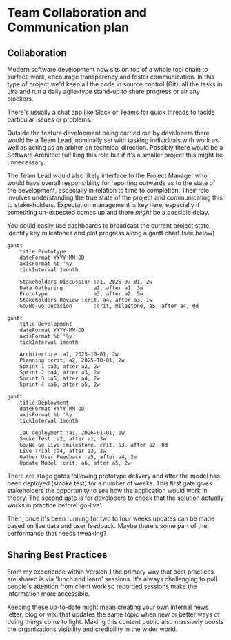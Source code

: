 # Team Collaboration and Communication plan

## Collaboration
Modern software development now sits on top of a whole tool chain to surface work, encourage transparency and foster communication. In this type of project we'd keep all the code in source control (Git), all the tasks in Jira and run a daily agile-type stand-up to share progress or air any blockers. 

There's usually a chat app like Slack or Teams for quick threads to tackle particular issues or problems.

Outside the feature development being carried out by developers there would be a Team Lead, nominally set with tasking individuals with work as well as acting as an arbiter on technical direction. Possibly there would be a Software Architect fulfilling this role but if it's a smaller project this might be unnecessary. 

The Team Lead would also likely interface to the Project Manager who would have overall responsibility for reporting outwards as to the state of the development, especially in relation to time to completion. Their role involves understanding the true state of the project and communicating this to stake-holders. Expectation management is key here, especially if something un-expected comes up and there _might_ be a possible delay. 

You could easily use dashboards to broadcast the current project state, identify key milestones and plot progress along a gantt chart (see below)

<style>
  /* Default for dark themes - white text */
  .mermaid text {
    fill: white !important;
  }
  .mermaid .taskText, 
  .mermaid .sectionTitle, 
  .mermaid .grid text, 
  .mermaid .tickText,
  .mermaid .titleText,
  .mermaid .labelText,
  .mermaid .loopText,
  .mermaid .actor text {
    fill: white !important;
  }
  
  /* Handle mdBook light and rust themes - black text */
  html.light .mermaid text,
  html.light .mermaid .taskText,
  html.light .mermaid .sectionTitle,
  html.light .mermaid .grid text,
  html.light .mermaid .tickText,
  html.light .mermaid .titleText,
  html.light .mermaid .labelText,
  html.light .mermaid .loopText,
  html.light .mermaid .actor text,
  html.rust .mermaid text,
  html.rust .mermaid .taskText,
  html.rust .mermaid .sectionTitle,
  html.rust .mermaid .grid text,
  html.rust .mermaid .tickText,
  html.rust .mermaid .titleText,
  html.rust .mermaid .labelText,
  html.rust .mermaid .loopText,
  html.rust .mermaid .actor text {
    fill: black !important;
  }
  
  /* Ensure dark themes have white text */
  html.navy .mermaid text,
  html.navy .mermaid .taskText,
  html.navy .mermaid .sectionTitle,
  html.navy .mermaid .grid text,
  html.navy .mermaid .tickText,
  html.navy .mermaid .titleText,
  html.navy .mermaid .labelText,
  html.navy .mermaid .loopText,
  html.navy .mermaid .actor text,
  html.ayu .mermaid text,
  html.ayu .mermaid .taskText,
  html.ayu .mermaid .sectionTitle,
  html.ayu .mermaid .grid text,
  html.ayu .mermaid .tickText,
  html.ayu .mermaid .titleText,
  html.ayu .mermaid .labelText,
  html.ayu .mermaid .loopText,
  html.ayu .mermaid .actor text,
  html.coal .mermaid text,
  html.coal .mermaid .taskText,
  html.coal .mermaid .sectionTitle,
  html.coal .mermaid .grid text,
  html.coal .mermaid .tickText,
  html.coal .mermaid .titleText,
  html.coal .mermaid .labelText,
  html.coal .mermaid .loopText,
  html.coal .mermaid .actor text {
    fill: white !important;
  }
  
  /* Ensure links and other specific elements have correct colors in light themes */
  html.light .mermaid .flowchart-link,
  html.rust .mermaid .flowchart-link {
    stroke: #333 !important;
  }
  
  /* Ensure links have correct colors in dark themes */
  html.navy .mermaid .flowchart-link,
  html.ayu .mermaid .flowchart-link,
  html.coal .mermaid .flowchart-link {
    stroke: #ccc !important;
  }
  
  /* Additional styles for better visibility in all themes */
  .mermaid .grid path {
    stroke-opacity: 0.5;
  }
  .mermaid .today {
    stroke-width: 2px;
  }
</style>

```mermaid
gantt
    title Prototype
    dateFormat YYYY-MM-DD
    axisFormat %b '%y
    tickInterval 1month

    Stakeholders Discussion :a1, 2025-07-01, 2w
    Data Gathering         :a2, after a1, 3w
    Prototype              :a3, after a2, 5w
    Stakeholders Review :crit, a4, after a3, 1w
    Go/No-Go Decision       :crit, milestone, a5, after a4, 0d
```

```mermaid
gantt
    title Development
    dateFormat YYYY-MM-DD
    axisFormat %b '%y
    tickInterval 1month

    Architecture :a1, 2025-10-01, 2w
    Planning :crit, a2, 2025-10-01, 2w
    Sprint 1 :a3, after a2, 2w
    Sprint 2 :a4, after a3, 2w
    Sprint 3 :a5, after a4, 2w
    Sprint 4 :a6, after a5, 2w
```

```mermaid
gantt
    title Deployment
    dateFormat YYYY-MM-DD
    axisFormat %b '%y
    tickInterval 1month

    IaC deployment :a1, 2026-01-01, 1w
    Smoke Test :a2, after a1, 3w
    Go/No-Go Live :milestone, crit, a3, after a2, 0d
    Live Trial :a4, after a3, 2w
    Gather User Feedback :a5, after a4, 2w
    Update Model :crit, a6, after a5, 2w
```

There are stage gates following prototype delivery and after the model has been deployed (smoke test) for a number of weeks. This first gate gives stakeholders the opportunity to see how the application would work in theory. The second gate is for developers to check that the solution actually works in practice before 'go-live'. 

Then, once it's been running for two to four weeks updates can be made based on live data and user feedback. Maybe there's some part of the performance that needs tweaking?

## Sharing Best Practices
From my experience within Version 1 the primary way that best practices are shared is via 'lunch and learn' sessions. It's always challenging to pull people's attention from client work so recorded sessions make the information more accessible. 

Keeping these up-to-date might mean creating your own internal news letter, blog or wiki that updates the same topic when new or better ways of doing things come to light. Making this content public also massively boosts the organisations visibility and credibility in the wider world.

